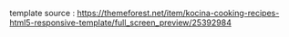 template source : https://themeforest.net/item/kocina-cooking-recipes-html5-responsive-template/full_screen_preview/25392984
